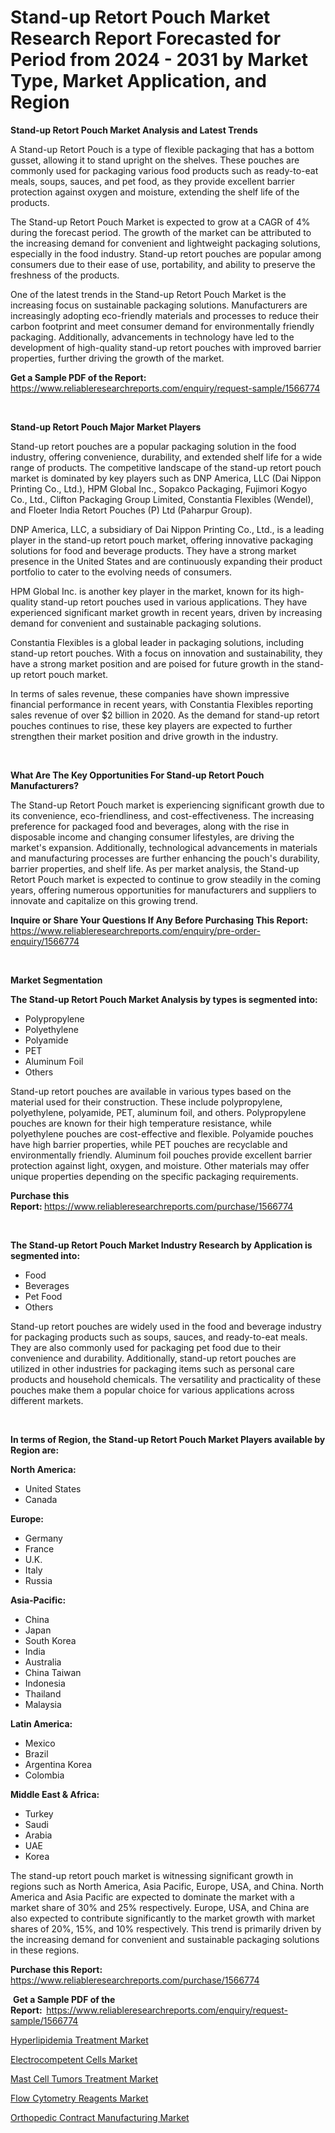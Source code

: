 <p><h1>Stand-up Retort Pouch Market Research Report Forecasted for Period from 2024 -  2031 by Market Type, Market Application, and Region</h1></p><p><strong>Stand-up Retort Pouch Market Analysis and Latest Trends</strong></p>
<p><p>A Stand-up Retort Pouch is a type of flexible packaging that has a bottom gusset, allowing it to stand upright on the shelves. These pouches are commonly used for packaging various food products such as ready-to-eat meals, soups, sauces, and pet food, as they provide excellent barrier protection against oxygen and moisture, extending the shelf life of the products.</p><p>The Stand-up Retort Pouch Market is expected to grow at a CAGR of 4% during the forecast period. The growth of the market can be attributed to the increasing demand for convenient and lightweight packaging solutions, especially in the food industry. Stand-up retort pouches are popular among consumers due to their ease of use, portability, and ability to preserve the freshness of the products.</p><p>One of the latest trends in the Stand-up Retort Pouch Market is the increasing focus on sustainable packaging solutions. Manufacturers are increasingly adopting eco-friendly materials and processes to reduce their carbon footprint and meet consumer demand for environmentally friendly packaging. Additionally, advancements in technology have led to the development of high-quality stand-up retort pouches with improved barrier properties, further driving the growth of the market.</p></p>
<p><strong>Get a Sample PDF of the Report:&nbsp;</strong> <a href="https://www.reliableresearchreports.com/enquiry/request-sample/1566774">https://www.reliableresearchreports.com/enquiry/request-sample/1566774</a></p>
<p>&nbsp;</p>
<p><strong>Stand-up Retort Pouch Major Market Players</strong></p>
<p><p>Stand-up retort pouches are a popular packaging solution in the food industry, offering convenience, durability, and extended shelf life for a wide range of products. The competitive landscape of the stand-up retort pouch market is dominated by key players such as DNP America, LLC (Dai Nippon Printing Co., Ltd.), HPM Global Inc., Sopakco Packaging, Fujimori Kogyo Co., Ltd., Clifton Packaging Group Limited, Constantia Flexibles (Wendel), and Floeter India Retort Pouches (P) Ltd (Paharpur Group).</p><p>DNP America, LLC, a subsidiary of Dai Nippon Printing Co., Ltd., is a leading player in the stand-up retort pouch market, offering innovative packaging solutions for food and beverage products. They have a strong market presence in the United States and are continuously expanding their product portfolio to cater to the evolving needs of consumers.</p><p>HPM Global Inc. is another key player in the market, known for its high-quality stand-up retort pouches used in various applications. They have experienced significant market growth in recent years, driven by increasing demand for convenient and sustainable packaging solutions.</p><p>Constantia Flexibles is a global leader in packaging solutions, including stand-up retort pouches. With a focus on innovation and sustainability, they have a strong market position and are poised for future growth in the stand-up retort pouch market.</p><p>In terms of sales revenue, these companies have shown impressive financial performance in recent years, with Constantia Flexibles reporting sales revenue of over $2 billion in 2020. As the demand for stand-up retort pouches continues to rise, these key players are expected to further strengthen their market position and drive growth in the industry.</p></p>
<p>&nbsp;</p>
<p><strong>What Are The Key Opportunities For Stand-up Retort Pouch Manufacturers?</strong></p>
<p><p>The Stand-up Retort Pouch market is experiencing significant growth due to its convenience, eco-friendliness, and cost-effectiveness. The increasing preference for packaged food and beverages, along with the rise in disposable income and changing consumer lifestyles, are driving the market's expansion. Additionally, technological advancements in materials and manufacturing processes are further enhancing the pouch's durability, barrier properties, and shelf life. As per market analysis, the Stand-up Retort Pouch market is expected to continue to grow steadily in the coming years, offering numerous opportunities for manufacturers and suppliers to innovate and capitalize on this growing trend.</p></p>
<p><strong>Inquire or Share Your Questions If Any Before Purchasing This Report:</strong> <a href="https://www.reliableresearchreports.com/enquiry/pre-order-enquiry/1566774">https://www.reliableresearchreports.com/enquiry/pre-order-enquiry/1566774</a></p>
<p>&nbsp;</p>
<p><strong>Market Segmentation</strong></p>
<p><strong>The Stand-up Retort Pouch Market Analysis by types is segmented into:</strong></p>
<p><ul><li>Polypropylene</li><li>Polyethylene</li><li>Polyamide</li><li>PET</li><li>Aluminum Foil</li><li>Others</li></ul></p>
<p><p>Stand-up retort pouches are available in various types based on the material used for their construction. These include polypropylene, polyethylene, polyamide, PET, aluminum foil, and others. Polypropylene pouches are known for their high temperature resistance, while polyethylene pouches are cost-effective and flexible. Polyamide pouches have high barrier properties, while PET pouches are recyclable and environmentally friendly. Aluminum foil pouches provide excellent barrier protection against light, oxygen, and moisture. Other materials may offer unique properties depending on the specific packaging requirements.</p></p>
<p><strong>Purchase this Report:&nbsp;</strong><a href="https://www.reliableresearchreports.com/purchase/1566774">https://www.reliableresearchreports.com/purchase/1566774</a></p>
<p>&nbsp;</p>
<p><strong>The Stand-up Retort Pouch Market Industry Research by Application is segmented into:</strong></p>
<p><ul><li>Food</li><li>Beverages</li><li>Pet Food</li><li>Others</li></ul></p>
<p><p>Stand-up retort pouches are widely used in the food and beverage industry for packaging products such as soups, sauces, and ready-to-eat meals. They are also commonly used for packaging pet food due to their convenience and durability. Additionally, stand-up retort pouches are utilized in other industries for packaging items such as personal care products and household chemicals. The versatility and practicality of these pouches make them a popular choice for various applications across different markets.</p></p>
<p>&nbsp;</p>
<p><strong>In terms of Region, the Stand-up Retort Pouch Market Players available by Region are:</strong></p>
<p>
    <p> <strong> North America: </strong>
        <ul>
            <li>United States</li>
            <li>Canada</li>
        </ul>
        </p> 
    <p> <strong> Europe: </strong>
        <ul>
            <li>Germany</li>
            <li>France</li>
            <li>U.K.</li>
            <li>Italy</li>
            <li>Russia</li>
        </ul>
        </p> 
    <p> <strong> Asia-Pacific: </strong>
        <ul>
            <li>China</li>
            <li>Japan</li>
            <li>South Korea</li>
            <li>India</li>
            <li>Australia</li>
            <li>China Taiwan</li>
            <li>Indonesia</li>
            <li>Thailand</li>
            <li>Malaysia</li>
        </ul>
        </p> 
    <p> <strong> Latin America: </strong>
        <ul>
            <li>Mexico</li>
            <li>Brazil</li>
            <li>Argentina Korea</li>
            <li>Colombia</li>
        </ul>
        </p> 
    <p> <strong> Middle East & Africa: </strong>
        <ul>
            <li>Turkey</li>
            <li>Saudi</li>
            <li>Arabia</li>
            <li>UAE</li>
            <li>Korea</li>
        </ul>
    </p>
    </p>
<p><p>The stand-up retort pouch market is witnessing significant growth in regions such as North America, Asia Pacific, Europe, USA, and China. North America and Asia Pacific are expected to dominate the market with a market share of 30% and 25% respectively. Europe, USA, and China are also expected to contribute significantly to the market growth with market shares of 20%, 15%, and 10% respectively. This trend is primarily driven by the increasing demand for convenient and sustainable packaging solutions in these regions.</p></p>
<p><strong>Purchase this Report: </strong><a href="https://www.reliableresearchreports.com/purchase/1566774">https://www.reliableresearchreports.com/purchase/1566774</a></p>
<p>&nbsp;<strong>Get a Sample PDF of the Report:&nbsp;&nbsp;</strong><a href="https://www.reliableresearchreports.com/enquiry/request-sample/1566774">https://www.reliableresearchreports.com/enquiry/request-sample/1566774</a></p>
<p><strong></strong></p>
<p><p><a href="https://medium.com/@adahhagenes4545/decoding-hyperlipidemia-treatment-market-metrics-market-share-trends-and-growth-patterns-7db19c01cb9d">Hyperlipidemia Treatment Market</a></p><p><a href="https://medium.com/@murraykoepp786/electrocompetent-cells-market-size-and-market-trends-complete-industry-overview-2024-to-2031-16cf469efca0">Electrocompetent Cells Market</a></p><p><a href="https://medium.com/@adahhagenes4545/mast-cell-tumors-treatment-market-insight-market-trends-growth-forecasted-from-2024-to-2031-da8238f00854">Mast Cell Tumors Treatment Market</a></p><p><a href="https://medium.com/@nayelibosco/flow-cytometry-reagents-market-trends-forecast-and-competitive-analysis-to-2031-a6fa7c87f695">Flow Cytometry Reagents Market</a></p><p><a href="https://medium.com/@nayelibosco/orthopedic-contract-manufacturing-market-competitive-analysis-market-trends-and-forecast-to-2031-e99b7d48a336">Orthopedic Contract Manufacturing Market</a></p></p>